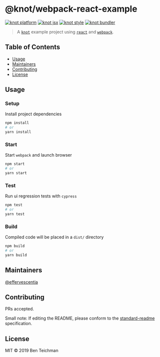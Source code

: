 # @knot/webpack-react-example

[![knot platform](https://img.shields.io/static/v1?label=platform&message=@knot/browser-plugin&color=blue&style=flat-square)](http://npm.im/@knot/browser-plugin)
[![knot jsx](https://img.shields.io/static/v1?label=jsx&message=@knot/react-plugin&color=28a745&style=flat-square)](http://npm.im/@knot/react-plugin)
[![knot style](https://img.shields.io/static/v1?label=style&message=@knot/jss-plugin&color=ff69b4&style=flat-square)](http://npm.im/@knot/jss-plugin)
[![knot bundler](https://img.shields.io/static/v1?label=bundler&message=@knot/webpack-plugin&color=blueviolet&style=flat-square)](http://npm.im/@knot/webpack-plugin)

> A [`knot`](https://github.com/effervescentia/knot) example project using [`react`](https://reactjs.org) and [`webpack`](https://webpack.js.org/).

## Table of Contents

- [Usage](#usage)
- [Maintainers](#maintainers)
- [Contributing](#contributing)
- [License](#license)

## Usage

### Setup

Install project dependencies

```sh
npm install
# or
yarn install
```

### Start

Start `webpack` and launch browser

```sh
npm start
# or
yarn start
```

### Test

Run ui regression tests with `cypress`

```sh
npm test
# or
yarn test
```

### Build

Compiled code will be placed in a `dist/` directory

```sh
npm build
# or
yarn build
```

## Maintainers

[@effervescentia](https://github.com/effervescentia)

## Contributing

PRs accepted.

Small note: If editing the README, please conform to the [standard-readme](https://github.com/RichardLitt/standard-readme) specification.

## License

MIT © 2019 Ben Teichman
